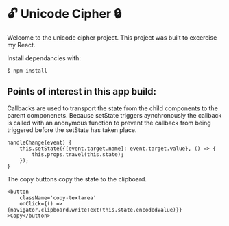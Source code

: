 # 🔓 Unicode Cipher 🔒

Welcome to the unicode cipher project. This project was built to excercise my React.

Install dependancies with:
```
$ npm install
```

## Points of interest in this app build:

Callbacks are used to transport the state from the child components to the parent componenets. Because setState triggers aynchronously the callback is called with an anonymous function to prevent the callback from being triggered before the setState has taken place. 

```
handleChange(event) {
    this.setState({[event.target.name]: event.target.value}, () => {
        this.props.travel(this.state);
    });
}
```

The copy buttons copy the state to the clipboard.

```
<button
    className='copy-textarea' 
    onClick={() => {navigator.clipboard.writeText(this.state.encodedValue)}}
>Copy</button>
```


